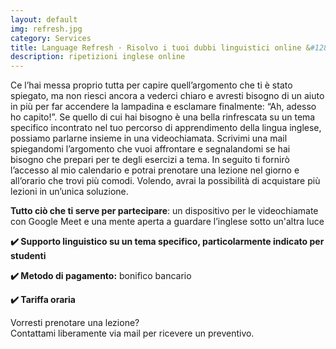 ```yaml
---
layout: default
img: refresh.jpg
category: Services
title: Language Refresh · Risolvo i tuoi dubbi linguistici online &#128161;
description: ripetizioni inglese online
---
```

<p>
Ce l’hai messa proprio tutta per capire quell’argomento che ti è stato spiegato, ma non riesci ancora a vederci chiaro e avresti bisogno di un aiuto in più per far accendere la lampadina e esclamare finalmente: “Ah, adesso ho capito!”. Se quello di cui hai bisogno è una bella rinfrescata su un tema specifico incontrato nel tuo percorso di apprendimento della lingua inglese, possiamo parlarne insieme in una videochiamata. Scrivimi una mail spiegandomi l’argomento che vuoi affrontare e segnalandomi se hai bisogno che prepari per te degli esercizi a tema. In seguito ti fornirò l’accesso al mio calendario e potrai prenotare una lezione nel giorno e all’orario che trovi più comodi. Volendo, avrai la possibilità di acquistare più lezioni in un’unica soluzione.
</p>
<p>
<strong>Tutto ciò che ti serve per partecipare</strong>: un dispositivo per le videochiamate con Google Meet e una mente aperta a guardare l’inglese sotto un'altra luce
</p>
<p>
<strong>✔️ Supporto linguistico su un tema specifico, particolarmente indicato per studenti</strong>
</p>
<p>
<strong>✔️ Metodo di pagamento:</strong> bonifico bancario
</p>
<p>
<strong>✔️ Tariffa oraria</strong>
</p>
<p>
Vorresti prenotare una lezione? 
<br>
Contattami liberamente via mail per ricevere un preventivo.
</p>
